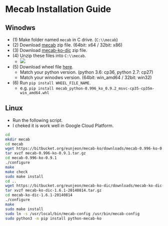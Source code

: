 # Mecab Installation Guide

## Winodws
- (1) Make folder named `mecab` in C drive. (`C:\\mecab`)
- (2) Download [mecab](https://github.com/Pusnow/mecab-ko-msvc/releases/tag/release-0.9.2-msvc-3) zip file. (64bit: x64 / 32bit: x86) 
- (3) Download [mecab-ko-dic](https://github.com/Pusnow/mecab-ko-dic-msvc/releases/tag/mecab-ko-dic-2.1.1-20180720-msvc) zip file.
- (4) Unzip these files into `C:\\mecab`.
  - ![](https://img1.daumcdn.net/thumb/R1280x0/?scode=mtistory2&fname=https%3A%2F%2Fblog.kakaocdn.net%2Fdn%2FGq82j%2FbtqFXKj3WN7%2FfrhQjX2LQNrZMGUFLzQGYK%2Fimg.png)
- (5) Download wheel file [here](https://github.com/Pusnow/mecab-python-msvc/releases/tag/mecab_python-0.996_ko_0.9.2_msvc-2).
  - Match your python version. (python 3.6: cp36, python 2.7: cp27)
  - Match your winodws version. (64bit: win_amd64 / 32bit: win32)
- (6) Run `pip install WHEEL_FILE_NAME`.
  - e.g. `pip install mecab_python-0.996_ko_0.9.2_msvc-cp35-cp35m-win_amd64.whl`

## Linux
- Run the following script.
- I cheked it is work well in Google Cloud Platform.
```bash
cd
mkdir mecab
cd mecab
wget https://bitbucket.org/eunjeon/mecab-ko/downloads/mecab-0.996-ko-0.9.1.tar.gz
tar xvzf mecab-0.996-ko-0.9.1.tar.gz
cd mecab-0.996-ko-0.9.1
./configure
make
make check
sudo make install
cd .. 
wget https://bitbucket.org/eunjeon/mecab-ko-dic/downloads/mecab-ko-dic-1.6.1-20140814.tar.gz
tar xvzf mecab-ko-dic-1.6.1-20140814.tar.gz
cd mecab-ko-dic-1.6.1-20140814
./configure
make
sudo make install
sudo ln -s /usr/local/bin/mecab-config /usr/bin/mecab-config
sudo python3 -m pip install python-mecab-ko

```

